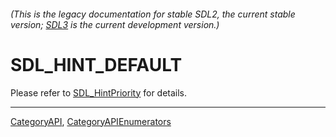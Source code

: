 ###### (This is the legacy documentation for stable SDL2, the current stable version; [SDL3](https://wiki.libsdl.org/SDL3/) is the current development version.)
# SDL_HINT_DEFAULT

Please refer to [SDL_HintPriority](SDL_HintPriority) for details.

----
[CategoryAPI](CategoryAPI), [CategoryAPIEnumerators](CategoryAPIEnumerators)

